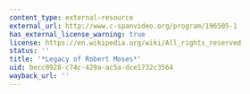```yaml
---
content_type: external-resource
external_url: http://www.c-spanvideo.org/program/196505-1
has_external_license_warning: true
license: https://en.wikipedia.org/wiki/All_rights_reserved
status: ''
title: '*Legacy of Robert Moses*'
uid: becc0928-c74c-429a-ac5a-dce1732c3564
wayback_url: ''
---
```

